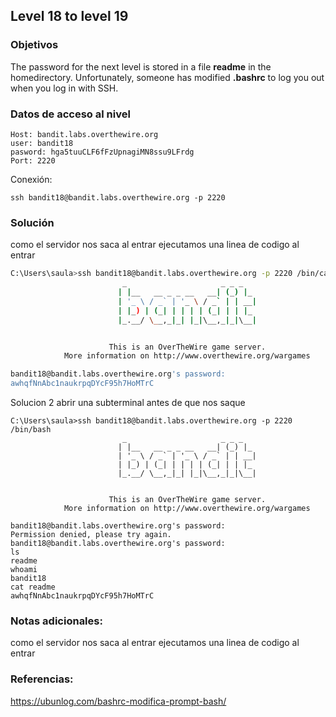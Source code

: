 ## Level 18 to level 19

### Objetivos 
The password for the next level is stored in a file **readme** in the homedirectory. Unfortunately, someone has modified **.bashrc** to log you out when you log in with SSH.
### Datos de acceso al nivel 

```
Host: bandit.labs.overthewire.org  
user: bandit18
pasword: hga5tuuCLF6fFzUpnagiMN8ssu9LFrdg
Port: 2220
```

 Conexión:
```
ssh bandit18@bandit.labs.overthewire.org -p 2220
```

### Solución 

como el servidor nos saca al entrar ejecutamos una linea de codigo al entrar

``` bash
C:\Users\saula>ssh bandit18@bandit.labs.overthewire.org -p 2220 /bin/cat readme
                         _                     _ _ _
                        | |__   __ _ _ __   __| (_) |_
                        | '_ \ / _` | '_ \ / _` | | __|
                        | |_) | (_| | | | | (_| | | |_
                        |_.__/ \__,_|_| |_|\__,_|_|\__|


                      This is an OverTheWire game server.
            More information on http://www.overthewire.org/wargames

bandit18@bandit.labs.overthewire.org's password:
awhqfNnAbc1naukrpqDYcF95h7HoMTrC
````

Solucion 2 abrir una subterminal antes de que nos saque
```
C:\Users\saula>ssh bandit18@bandit.labs.overthewire.org -p 2220 /bin/bash
                         _                     _ _ _
                        | |__   __ _ _ __   __| (_) |_
                        | '_ \ / _` | '_ \ / _` | | __|
                        | |_) | (_| | | | | (_| | | |_
                        |_.__/ \__,_|_| |_|\__,_|_|\__|


                      This is an OverTheWire game server.
            More information on http://www.overthewire.org/wargames

bandit18@bandit.labs.overthewire.org's password:
Permission denied, please try again.
bandit18@bandit.labs.overthewire.org's password:
ls
readme
whoami
bandit18
cat readme
awhqfNnAbc1naukrpqDYcF95h7HoMTrC
```

### Notas adicionales:

como el servidor nos saca al entrar ejecutamos una linea de codigo al entrar

### Referencias:
https://ubunlog.com/bashrc-modifica-prompt-bash/